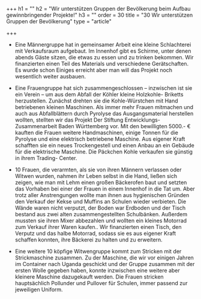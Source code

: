 +++
h1 = ""
h2 = "Wir unterstützen Gruppen der Bevölkerung beim Aufbau gewinnbringender Projekte!"
h3 = ""
order = 30
title = "30 Wir unterstützen Gruppen der Bevölkerung"
type = "article"

+++
* Eine Männergruppe hat in gemeinsamer Arbeit eine kleine Schlachterei mit Verkaufsraum aufgebaut. Im Innenhof gibt es Schirme, unter denen abends Gäste sitzen, die etwas zu essen und zu trinken bekommen. Wir finanzierten einen Teil des Materials und verschiedene Gerätschaften. Es wurde schon Einiges erreicht aber man will das Projekt noch wesentlich weiter ausbauen.


* Eine Frauengruppe hat sich zusammengeschlossen – inzwischen ist sie ein Verein – um aus dem Abfall der Köhler kleine Holzkohle- Briketts herzustellen. Zunächst drehten sie die Kohle-Würstchen mit Hand betriebenen kleinen Maschinen. Als immer mehr Frauen mitmachen und auch aus Abfallblättern durch Pyrolyse das Ausgangsmaterial herstellen wollten, stellten wir das Projekt Der Stiftung Entwicklungs- Zusammenarbeit Baden Württemberg vor. Mit den bewilligten 5000.- € kauften die Frauen weitere Handmaschinen, einige Tonnen für die Pyrolyse und eine elektrisch betriebene Maschine. Aus eigener Kraft schafften sie ein neues Trockengestell und einen Anbau an ein Gebäude für die elektrische Maschine. Die Päckchen Kohle verkaufen sie günstig in ihrem Trading- Center.
* 10 Frauen, die verarmten, als sie von ihren Männern verlassen oder Witwen wurden, nahmen ihr Leben selbst in die Hand, ließen sich zeigen, wie man mit Lehm einen großen Bäckerofen baut und setzten das Vorhaben bei einer der Frauen in einem Innenhof in die Tat um. Aber trotz aller Anstrengungen wollte man ihnen aus hygienischen Gründen den Verkauf der Kekse und Muffins an Schulen wieder verbieten. Die Wände waren nicht verputzt, der Boden war Erdboden und der Tisch bestand aus zwei alten zusammengestellten Schulbänken. Außerdem mussten sie ihren Mixer abbezahlen und wollten ein kleines Motorrad zum Verkauf ihrer Waren kaufen.. Wir finanzierten einen Tisch, den Verputz und das halbe Motorrad, sodass sie es aus eigener Kraft schaffen konnten, ihre Bäckerei zu halten und zu erweitern.
* Eine weitere 10 köpfige Witwengruppe kommt zum Stricken mit der Strickmaschine zusammen. Zu der Maschine, die wir vor einigen Jahren im Container nach Uganda geschickt und der Gruppe zusammen mit der ersten Wolle gegeben haben, konnte inzwischen eine weitere aber kleinere Maschine dazugekauft werden. Die Frauen stricken hauptsächlich Pollunder und Pullover für Schulen, immer passend zur jeweiligen Uniform.